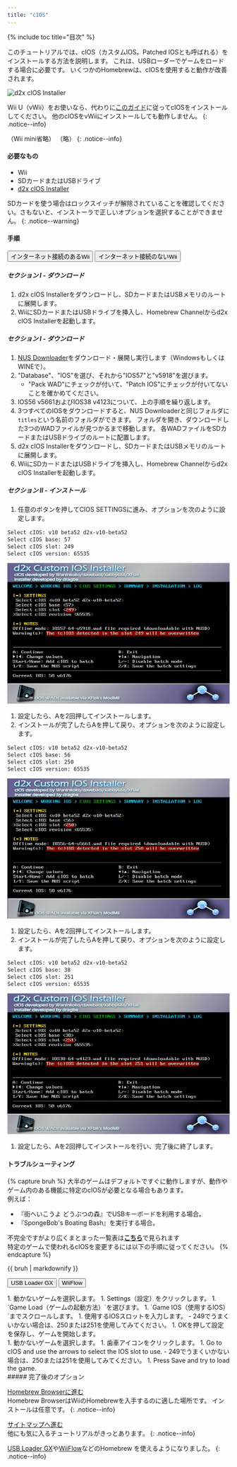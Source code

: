 ```yaml
---
title: "cIOS"
---
```


{% include toc title="目次" %}

このチュートリアルでは、cIOS（カスタムIOS。Patched IOSとも呼ばれる）をインストールする方法を説明します。 これは、USBローダーでゲームをロードする場合に必要です。 いくつかのHomebrewは、cIOSを使用すると動作が改善されます。

![d2x cIOS Installer](/images/cios/cIOS.png)

Wii U（vWii）をお使いなら、代わりに[このガイド](https://wiiu.hacks.guide/#/vwii-modding)に従ってcIOSをインストールしてください。 他のcIOSをvWiiにインストールしても動作しません。
{: .notice--info}

（Wii mini省略） （略）
{: .notice--info}

#### 必要なもの

- Wii
- SDカードまたはUSBドライブ
- [d2x cIOS Installer](https://hbb1.oscwii.org/hbb/d2x-cios-installer/d2x-cios-installer.zip)

SDカードを使う場合はロックスイッチが解除されていることを確認してください。さもないと、インストーラで正しいオプションを選択することができません。
{: .notice--warning}

#### 手順

<button class="tablinks btn btn--large btn--primary" id="defaultOpen" onclick="openTab(event, 'with-connection')">インターネット接続のあるWii</button>
<button class="tablinks btn btn--large btn--info" onclick="openTab(event, 'without-connection')">インターネット接続のないWii</button>

<div id="with-connection" class="blanktabcontent" markdown="1">

##### セクション I - ダウンロード

1. d2x cIOS Installerをダウンロードし、SDカードまたはUSBメモリのルートに展開します。
1. WiiにSDカードまたはUSBドライブを挿入し、Homebrew Channelからd2x cIOS Installerを起動します。
</div>
<div id="without-connection" class="blanktabcontent" markdown="1">

##### セクション I - ダウンロード

1. [NUS Downloader](https://github.com/WiiDatabase/nusdownloader/releases/latest/download/NUSD-Mod-NUS-Fix.zip)をダウンロード・展開し実行します（WindowsもしくはWINEで）。
1. "Database"、"IOS"を選び、それから"IOS57"と"v5918"を選びます。
   - "Pack WAD"にチェックが付いて、"Patch IOS"にチェックが付いてないことを確かめてください。
1. IOS56 v5661およびIOS38 v4123について、上の手順を繰り返します。
1. 3つすべてのIOSをダウンロードすると、NUS Downloaderと同じフォルダに`titles`という名前のフォルダができます。 フォルダを開き、ダウンロードした3つのWADファイルが見つかるまで移動します。 各WADファイルをSDカードまたはUSBドライブのルートに配置します。
1. d2x cIOS Installerをダウンロードし、SDカードまたはUSBメモリのルートに展開します。
1. WiiにSDカードまたはUSBドライブを挿入し、Homebrew Channelからd2x cIOS Installerを起動します。
</div>

##### セクション II - インストール

1. 任意のボタンを押してCIOS SETTINGSに進み、オプションを次のように設定します。

```
Select cIOS: v10 beta52 d2x-v10-beta52
Select cIOS base: 57
Select cIOS slot: 249
Select cIOS version: 65535
```

![cIOS249のインストール](/images/cios/Install249.png)

1. 設定したら、Aを2回押してインストールします。
1. インストールが完了したらAを押して戻り、オプションを次のように設定します。

```
Select cIOS: v10 beta52 d2x-v10-beta52
Select cIOS base: 56
Select cIOS slot: 250
Select cIOS version: 65535
```

![cIOS250のインストール](/images/cios/Install250.png)

1. 設定したら、Aを2回押してインストールします。
1. インストールが完了したらAを押して戻り、オプションを次のように設定します。

```
Select cIOS: v10 beta52 d2x-v10-beta52
Select cIOS base: 38
Select cIOS slot: 251
Select cIOS version: 65535
```

![cIOS251のインストール](/images/cios/Install251.png)

1. 設定したら、Aを2回押してインストールを行い、完了後に終了します。

#### トラブルシューティング

{% capture bruh %}
大半のゲームはデフォルトですぐに動作しますが、動作やゲーム内のある機能に特定のcIOSが必要となる場合もあります。<br> 例えば：

- 『街へいこうよ どうぶつの森』でUSBキーボードを利用する場合。
- 『SpongeBob's Boating Bash』を実行する場合。

不完全ですがより広くまとまった一覧表は[**こちら**](https://wiki.gbatemp.net/wiki/Wii_cIOS_base_Compatibility_List)で見られます<br> 特定のゲームで使われるcIOSを変更するには以下の手順に従ってください。
{% endcapture %}

<div class="notice--warning">{{ bruh | markdownify }}</div>

<button class="tablinks btn btn--large btn--primary" id="defaultOpen" onclick="openTab(event, 'usbloadergx')">USB Loader GX</button>
<button class="tablinks btn btn--large btn--info" onclick="openTab(event, 'wiiflow')">WiiFlow</button>

<div id="usbloadergx" class="blanktabcontent" markdown="1">
1. 動かないゲームを選択します。
1. Settings（設定）をクリックします。
1. `Game Load（ゲームの起動方法）`を選びます。
1. `Game IOS（使用するIOS）`までスクロールします。
1. 使用するIOSスロットを入力します。
    - 249でうまくいかない場合は、250または251を使用してみてください。
1. OKを押して設定を保存し、ゲームを開始します。
</div>
<div id="wiiflow" class="blanktabcontent" markdown="1">
1. 動かないゲームを選択します。
1. 歯車アイコンをクリックします。
1. Go to cIOS and use the arrows to select the IOS slot to use.
    - 249でうまくいかない場合は、250または251を使用してみてください。
1. Press Save and try to load the game.
</div>
##### 完了後のオプション

[Homebrew Browserに進む](hbb)<br> Homebrew BrowserはWiiのHomebrewを入手するのに適した場所です。 インストールは任意です。
{: .notice--info}

[サイトマップへ進む](site-navigation)<br> 他にも気に入るチュートリアルがきっとあります。
{: .notice--info}

[USB Loader GX](usbloadergx)や[WiiFlow](wiiflow)などのHomebrew を使えるようになりました。
{: .notice--info}

<script>
    let tabcontent = document.getElementsByClassName("blanktabcontent");
    let tablinks = document.getElementsByClassName("tablinks");

    function openTab(evt, tabName) {
        let element;

        for (element of tabcontent) {
            element.style.display = "none";
        }

        for (element of tablinks) {
            element.className = element.className.replace("btn--primary", "btn--info");
            if (!element.className.includes('btn--info'))
                element.className += " btn--info";
        }

        document.getElementById(tabName).style.display = "block";
        evt.currentTarget.className = evt.currentTarget.className.replace("btn--info", "btn--primary");
    }

    // Get the element with id="defaultOpen" and click on it
    document.getElementById("defaultOpen").click();
</script>
